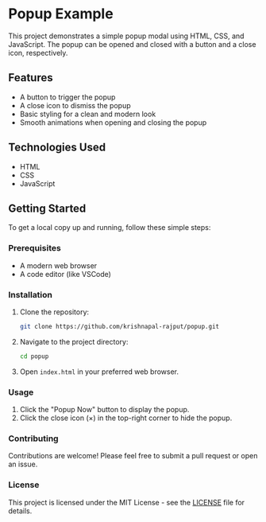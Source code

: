 # Popup Example

This project demonstrates a simple popup modal using HTML, CSS, and JavaScript. The popup can be opened and closed with a button and a close icon, respectively.

## Features

- A button to trigger the popup
- A close icon to dismiss the popup
- Basic styling for a clean and modern look
- Smooth animations when opening and closing the popup

## Technologies Used

- HTML
- CSS
- JavaScript

## Getting Started

To get a local copy up and running, follow these simple steps:

### Prerequisites

- A modern web browser
- A code editor (like VSCode)

### Installation

1. Clone the repository:
   ```bash
   git clone https://github.com/krishnapal-rajput/popup.git

2. Navigate to the project directory:
    ```bash
    cd popup

3. Open <code>index.html</code> in your preferred web browser.

### Usage

1. Click the "Popup Now" button to display the popup.
2. Click the close icon (×) in the top-right corner to hide the popup.

### Contributing
Contributions are welcome! Please feel free to submit a pull request or open an issue. 

### License
This project is licensed under the MIT License - see the <a href="./LICENSE">LICENSE</a> file for details.
